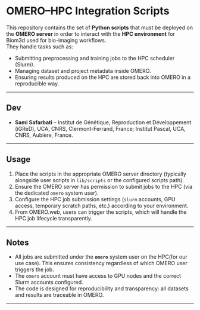 # OMERO–HPC Integration Scripts

This repository contains the set of **Python scripts** that must be deployed on the **OMERO server** in order to interact with the **HPC environment** for Biom3d used for bio-imaging workflows.  
They handle tasks such as:
- Submitting preprocessing and training jobs to the HPC scheduler (Slurm).
- Managing dataset and project metadata inside OMERO.
- Ensuring results produced on the HPC are stored back into OMERO in a reproducible way.

---

## Dev

- **Sami Safarbati** – Institut de Génétique, Reproduction et Développement (iGReD), UCA, CNRS, Clermont-Ferrand, France; Institut Pascal, UCA, CNRS, Aubière, France.  



---

## Usage

1. Place the scripts in the appropriate OMERO server directory (typically alongside user scripts in `lib/scripts` or the configured scripts path).
2. Ensure the OMERO server has permission to submit jobs to the HPC (via the dedicated `omero` system user).
3. Configure the HPC job submission settings (`slurm` accounts, GPU access, temporary scratch paths, etc.) according to your environment.
4. From OMERO.web, users can trigger the scripts, which will handle the HPC job lifecycle transparently.

---

## Notes

- All jobs are submitted under the **`omero`** system user on the HPC(for our use case). This ensures consistency regardless of which OMERO user triggers the job.
- The `omero` account must have access to GPU nodes and the correct Slurm accounts configured.
- The code is designed for reproducibility and transparency: all datasets and results are traceable in OMERO.


---

